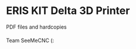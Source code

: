 ERIS KIT Delta 3D Printer
=========================

PDF files and hardcopies

####

Team SeeMeCNC (:

